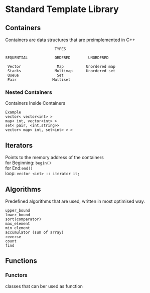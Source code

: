 # Standard Template Library
## Containers
Containers are data structures that are preimplemented in C++
```
                      TYPES

SEQUENTIAL            ORDERED        UNORDERED

 Vector                Map          Unordered map
 Stacks               Multimap      Unordered set
 Queue                 Set
 Pair                Multiset

```
### Nested Containers
Containers Inside Containers
```
Example
vector< vector<int> >
map< int, vector<int> >
set< pair, <int,string>>
vector< map< int, set<int> > >
```

## Iterators
  Points to the memory address of the containers  
  for Beginning: `begin()`  
  for End:`end()`  
  loop: `vector <int> :: iterator it;`  
  
## Algorithms
Predefined algorithms that are used, written in most optimised way.
```
upper_bound
lower_bound
sort(comparator)
max_element
min_element
accumulator (sum of array)
reverse
count
find
```

## Functions
### Functors
classes that can ber used as function
